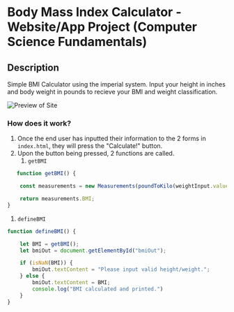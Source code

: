 # Body Mass Index Calculator - Website/App Project (Computer Science Fundamentals)

## Description

Simple BMI Calculator using the imperial system.  Input your height in inches and body weight in pounds to recieve your BMI and weight classification.

![Preview of Site](https://i.imgur.com/2kH0CrI.png)

### How does it work?

1. Once the end user has inputted their information to the 2 forms in `index.html`, they will press the "Calculate!" button.
1. Upon the button being pressed, 2 functions are called.
   1. `getBMI`
```js
   function getBMI() {

    const measurements = new Measurements(poundToKilo(weightInput.value), inchToMeter(heightInput.value));

    return measurements.BMI;
}
```
   1. `defineBMI`
```js
function defineBMI() {

    let BMI = getBMI();
    let bmiOut = document.getElementById("bmiOut");

    if (isNaN(BMI)) {
        bmiOut.textContent = "Please input valid height/weight.";
    } else {
        bmiOut.textContent = BMI;
        console.log("BMI calculated and printed.")
    }
}
```
